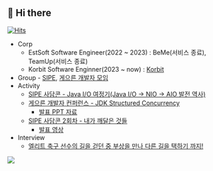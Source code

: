 
## 👋 Hi there    
[![Hits](https://hits.seeyoufarm.com/api/count/incr/badge.svg?url=https%3A%2F%2Fgithub.com%2Fgjbae1212%2Fhit-counter&count_bg=%233D89C8&title_bg=%23D5D0D0&icon=java.svg&icon_color=%2338469C&title=hits&edge_flat=false)](https://hits.seeyoufarm.com) 
 
* Corp
    * EstSoft Software Engineer(2022 ~ 2023) : BeMe(서비스 종료), TeamUp(서비스 종료)
    * Korbit Software Enginner(2023 ~ now) : [Korbit](https://lightning.korbit.co.kr)
* Group - [SIPE](https://github.com/sipe-team), [게으른 개발자 모임](https://github.com/lazyconf-dev)  
* Activity
    * [SIPE 사담콘 - Java I/O 여정기(Java I/O -> NIO -> AIO 발전 역사)](https://festa.io/events/4230)
    * [게으른 개발자 컨퍼런스 - JDK Structured Concurrency](https://festa.io/events/4588)
      * [발표 PPT 자료](https://github.com/lazyconf-dev/2024-lazydevconf/blob/main/presentation/lazydev_%EB%9E%9C%EB%94%A9_%EC%84%B8%EC%85%985_JDK%20Structured%20Concurrency.pdf) 
    * [SIPE 사담콘 2회차 - 내가 깨달은 것들](https://festa.io/events/5084)
      * [발표 영상](https://youtu.be/P9WXpcsh-5o?feature=shared)  
* Interview
    * [엘리트 축구 선수의 길을 걷던 중 부상을 만나 다른 길을 택하기 까지!](https://blog.naver.com/discoveryj/221653909348)
   
![](https://github-profile-trophy.vercel.app/?username=kwj1270&theme=flat&no-frame=true&margin-w=30)
